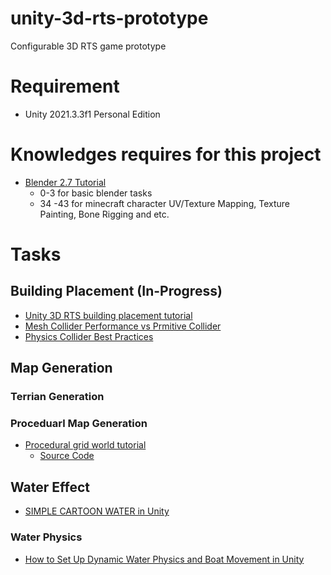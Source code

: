 # unity-3d-rts-prototype
Configurable 3D RTS game prototype

# Requirement
  - Unity 2021.3.3f1 Personal Edition
  
# Knowledges requires for this project
  - [Blender 2.7 Tutorial](https://www.youtube.com/watch?v=lY6KPrc4uMw&list=PLda3VoSoc_TR7X7wfblBGiRz-bvhKpGkS)
      - 0-3 for basic blender tasks
      - 34 -43 for minecraft character UV/Texture Mapping, Texture Painting, Bone Rigging and etc.

# Tasks
## Building Placement (In-Progress)
  - [Unity 3D RTS building placement tutorial](https://www.youtube.com/watch?v=DqifRg9FecQ&t=360s)
  - [Mesh Collider Performance vs Prmitive Collider](https://forum.unity.com/threads/mesh-collider-performance-vs-primitive.532168/)
  - [Physics Collider Best Practices](https://learn.unity.com/tutorial/physics-best-practices#)
## Map Generation
### Terrian Generation
### Proceduarl Map Generation
  - [Procedural grid world tutorial](https://www.youtube.com/watch?v=DBjd7NHMgOE&list=PLJjxg7h3d8Onat_Z_KNUBCpcuHX0YIdb4)
      - [Source Code](https://github.com/IndividualKex/ProceduralGrid/)
## Water Effect
  - [SIMPLE CARTOON WATER in Unity](https://www.youtube.com/watch?v=Vg0L9aCRWPE)
  
### Water Physics
  - [How to Set Up Dynamic Water Physics and Boat Movement in Unity](https://www.youtube.com/watch?v=eL_zHQEju8s)
  
